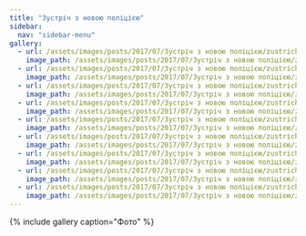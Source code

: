 ```yaml
---
title: "Зустріч з новою поліцією"
sidebar:
  nav: "sidebar-menu"
gallery:
  - url: /assets/images/posts/2017/07/Зустріч з новою поліцією/zustrich-z-policieyu-0.jpg
    image_path: /assets/images/posts/2017/07/Зустріч з новою поліцією/zustrich-z-policieyu-0.jpg
  - url: /assets/images/posts/2017/07/Зустріч з новою поліцією/zustrich-z-policieyu-1.jpg
    image_path: /assets/images/posts/2017/07/Зустріч з новою поліцією/zustrich-z-policieyu-1.jpg
  - url: /assets/images/posts/2017/07/Зустріч з новою поліцією/zustrich-z-policieyu-2.jpg
    image_path: /assets/images/posts/2017/07/Зустріч з новою поліцією/zustrich-z-policieyu-2.jpg
  - url: /assets/images/posts/2017/07/Зустріч з новою поліцією/zustrich-z-policieyu-3.jpg
    image_path: /assets/images/posts/2017/07/Зустріч з новою поліцією/zustrich-z-policieyu-3.jpg
  - url: /assets/images/posts/2017/07/Зустріч з новою поліцією/zustrich-z-policieyu-4.jpg
    image_path: /assets/images/posts/2017/07/Зустріч з новою поліцією/zustrich-z-policieyu-4.jpg
  - url: /assets/images/posts/2017/07/Зустріч з новою поліцією/zustrich-z-policieyu-5.jpg
    image_path: /assets/images/posts/2017/07/Зустріч з новою поліцією/zustrich-z-policieyu-5.jpg
  - url: /assets/images/posts/2017/07/Зустріч з новою поліцією/zustrich-z-policieyu-6.jpg
    image_path: /assets/images/posts/2017/07/Зустріч з новою поліцією/zustrich-z-policieyu-6.jpg
  - url: /assets/images/posts/2017/07/Зустріч з новою поліцією/zustrich-z-policieyu-7.jpg
    image_path: /assets/images/posts/2017/07/Зустріч з новою поліцією/zustrich-z-policieyu-7.jpg
  - url: /assets/images/posts/2017/07/Зустріч з новою поліцією/zustrich-z-policieyu-8.jpg
    image_path: /assets/images/posts/2017/07/Зустріч з новою поліцією/zustrich-z-policieyu-8.jpg
---
```


{% include gallery caption="Фото" %}
